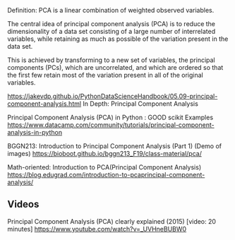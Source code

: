 Definition: 
   PCA is a linear combination of 
   weighted observed variables.

The central idea of principal component analysis (PCA) 
is to reduce the dimensionality of a data set consisting 
of a large number of interrelated variables, while retaining 
as much as possible of the variation present in the data set. 

This is achieved by transforming to a new set of variables,
the principal components (PCs), which are uncorrelated, and 
which are ordered so that the first few retain most of the 
variation present in all of the original variables.

https://jakevdp.github.io/PythonDataScienceHandbook/05.09-principal-component-analysis.html
In Depth: Principal Component Analysis

Principal Component Analysis (PCA) in Python : GOOD
scikit Examples
https://www.datacamp.com/community/tutorials/principal-component-analysis-in-python

BGGN213: Introduction to Principal Component Analysis (Part 1) (Demo of images)
https://bioboot.github.io/bggn213_F19/class-material/pca/

Math-oriented:
Introduction to PCA(Principal Component Analysis)
https://blog.edugrad.com/introduction-to-pcaprincipal-component-analysis/



## Videos

Principal Component Analysis (PCA) clearly explained (2015) [video: 20 minutes]
https://www.youtube.com/watch?v=_UVHneBUBW0

